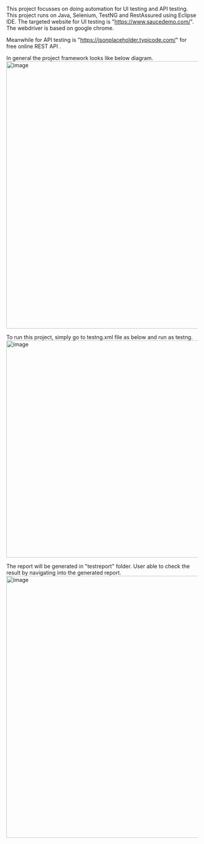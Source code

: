 This project focusses on doing automation for UI testing and API testing. This project runs on Java, Selenium, TestNG and RestAssured using Eclipse IDE. The targeted website for UI testing is "https://www.saucedemo.com/". The webdriver is based on google chrome.

Meanwhile for API testing is "https://jsonplaceholder.typicode.com/" for free online REST API .

In general the project framework looks like below diagram.
<img width="1052" height="705" alt="image" src="https://github.com/user-attachments/assets/11e28795-1b67-4e1e-a741-a61dcfa2ccd2" />


To run this project, simply go to testng.xml file as below and run as testng.
<img width="777" height="573" alt="image" src="https://github.com/user-attachments/assets/3739a46b-12d9-4e88-a6f3-509b64b02d6b" />

The report will be generated in "testreport" folder. User able to check the result by navigating into the generated report.
<img width="1893" height="691" alt="image" src="https://github.com/user-attachments/assets/69a0575a-9370-4066-9565-7c91ddacfe78" />



